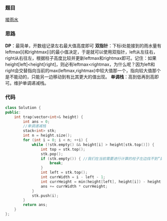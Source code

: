 ### 题目
[接雨水](https://leetcode-cn.com/problems/trapping-rain-water/)

### 思路
**DP**：最简单，开数组记录左右最大值高度即可
**双指针**：下标i处能接到的雨水量有leftmax[i]和rightmax[i]的最小值决定，于是就可以使用双指针，left从左往右，right从右往左，根据柱子高度比较并更新leftmax和rightmax即可。记住：如果height[left]<height[right]，则必有leftmax<rightmax，为什么呢？因为left和right会交替指向当前的max(leftmax,rightmax)中较大值那一个，指向较大值那个是不能动的，只能另一边移动到有比其更大的值出现。
**单调栈**：高到低再到高即可。维护单调递减栈。

### 代码
```c++
class Solution {
public:
    int trap(vector<int>& height) {
        int ans = 0;
        //单调递减栈
        stack<int> stk;
        int n = height.size();
        for (int i = 0; i < n; ++i) {
            while (!stk.empty() && height[i] > height[stk.top()]) {
                int top = stk.top();
                stk.pop();
                if (stk.empty()) { //我们在当前需要进行计算的柱子左边找不到“屏障”（即比其高度更高的，因为这是单调递减栈）
                    break;
                }
                int left = stk.top();
                int currWidth = i - left - 1;                                //计算宽度
                int currHeight = min(height[left], height[i]) - height[top]; //计算高度
                ans += currWidth * currHeight;
            }
            stk.push(i);
        }
        return ans;
    }
};
```